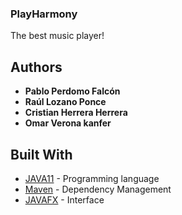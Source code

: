 ### PlayHarmony
The best music player!

## Authors
* **Pablo Perdomo Falcón** 
* **Raúl Lozano Ponce** 
* **Cristian Herrera Herrera** 
* **Omar Verona kanfer**

## Built With
* [JAVA11](https://www.oracle.com/java/technologies/javase-jdk11-downloads.html) - Programming language
* [Maven](https://maven.apache.org/) - Dependency Management
* [JAVAFX](https://mvnrepository.com/artifact/org.openjfx/javafx/11) - Interface
